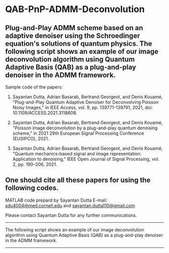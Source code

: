 # QAB-PnP-ADMM-Deconvolution
Plug-and-Play ADMM scheme based on an adaptive denoiser using the Schroedinger equation's solutions of quantum physics. The following script shows an example of our image deconvolution algorithm using Quantum Adaptive Basis (QAB) as a plug-and-play denoiser in the ADMM framework.
----------------------------------------------------------------------------------------------------------------------------------------------------------------------

Sample code of the papers:

1)	Sayantan Dutta, Adrian Basarab, Bertrand Georgeot, and Denis Kouamé, "Plug-and-Play Quantum Adaptive Denoiser for Deconvolving Poisson Noisy Images," in IEEE Access, vol. 9, pp. 139771-139791, 2021, doi: 10.1109/ACCESS.2021.3118608.

2)	Sayantan Dutta, Adrian Basarab, Bertrand Georgeot, and Denis Kouamé, "Poisson image deconvolution by a plug-and-play quantum denoising scheme," in 2021 29th European Signal Processing Conference (EUSIPCO), 2021.

3)	Sayantan Dutta, Adrian Basarab, Bertrand Georgeot, and Denis Kouamé, "Quantum mechanics-based signal and image representation: Application to denoising," IEEE Open Journal of Signal Processing, vol. 2, pp. 190–206, 2021.

One should cite all these papers for using the following codes.
-----------------------------------------------------------------------------------------------------------------------------------------------------------------------

MATLAB code prepard by Sayantan Dutta
E-mail: sdu4004@med.cornell.edu and sayantan.dutta110@gmail.com

Please contact Sayantan Dutta for any further communications.

--------------------------------------------------------------------------------------------------------------------------------------------------------------------
The following script shows an example of our image deconvolution algorithm using Quantum Adaptive Basis (QAB) as a plug-and-play denoiser in the ADMM framework.

---------------------------------------------------------------------------------------------------------------------------------------------------------------------
